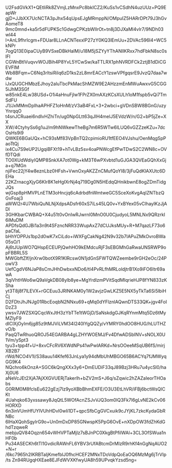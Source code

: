 U2FsdGVkX1+QEtIiRk8ZVmjLzMnxPc8bkICZ2/KuSs1vCSdhN4uzUUz+PQ9EapWr
gjD+JJbXX7UcNCTA3pJhx54qUpsEJgMRmppN/OMpuIZ5HARrDPt79J3hGvAomeT8
9mc0mnd+ka5r5dFUPKSc1GdwgCPKzbWlIrOt+tn8j3DJXaMl4vlr7/9NDh03wl44
I+AnL9fhrIcgm+FDUar8LLnACNTexxIP27zY0KQ3lEmUu+2DVAc596I4+WC5kNPr
7ogQ13E0ipaCUyB9VSxeDBkHaIM/u18M5jSZYyYThANllKRxx7hdFbkN8sc0slFl
CGWnBtlVuqvvWOJBih4P8YvL5YCwSw/kaTTLRX1phNVRDFCk2ztjB1dDiCGEVFIM
Wb8BFqm+C6Nq3rltsiRiIq6zD1ks2zL8mrEACcY1zswVPfgqsrE9JvzQ7daa7wdw
iJxQUGCHMbzEJhoy2aIuTbcPkMacShMZW9E2AHzzmEnMWuAwxvG5CGG5iJhM3SGf
w85nkE4Lw38USd+O1i4aHnuFjlw1FPrZX0mAXzKCsXULh1oM1fspb5vQi7TmSdFU
J1/JxMMmDpIhaAPHFZ1oHnM/zV3aB4FxL+3+2wbci+gVDnSBW8BGnG/uzyYnrqqO
t4snJCRuaei6ndIvHZhiTn/ug0NpGLtt63qJIH4melJ5EVdzW/n/G2+bP5jZe+XX
XW/4CtyhySs6g1uJ/m9hNWkewTheBg7m6R5WTw6lLUQ6vGZZzeKZu+7dcOsHs9i9
QWKE6BGaUQx+hC93sMf83VpBnTQ2cpimioRU1tfEEO4VJshu/OenMqgSpPaoTtQj
ix4Cu7S9eUP2UgqiBFXt19+hTvLBz5sv4oaPNWcgEfPwTDwS2C2WN8c+OVfDTQdi
TO0XUdWdiyIQMP8SnkXA7ot0Wg+kM3T6wPXvbtd1uGJGA3QVEaGQhXxGja+q7MGn
njiFec22jY4w8eznLbz0HFsh+VwnOxyAKZZnCMufQoYI8/3jFuQdKlAXUtc6DEHa
22KZrnacgXjyG6KIr8K1eHgIXrNj4q719Dg0N5HEdqQHnikbwnE8ogZDmTidgJQs
wjGsp8pHMVPLnETM3oHncjq6cAdrbdfnWmtweGC5SceXoKvgAqIZNTbzQGvFoaj3
aWWI2r4U7WbiQuNLNjXdpsADsfr60xS7iLs45LQ0v+YxBYex05vClhayIKzJjADl
3GHKbarCWBAQ+X4u51t0vOnIwRJwrnl0MnO0U0CjudyoL5MNLNx9QRzrkI6iMuDM
APDfsQdGJBi1a3n9t4SFzncNRR33WupAxZ7dCUJksMUy+R+M7qazLF73o6paCfaL
bHhYOPPJs1bp2d0wK7xCiLdo+iWXFgCakNg42N9v32b7IAPuZMkOvroBWa05sO/1
Aj6tJUpiWO7QHspECEUPjQwhHO9kEMdcuRjF3sEBGMhGaRwaUNSRWP9opFBBRL5S
MWGbftZIf/jnXrw0botX9R1KlRcsw0N1jdGnSFWTQWZeembe9rGH2eOc/24PowV3
UefCgdV6NJaP8sCmJHhDwbxxNDo6/tI4PvRLfhMRLoldjtrB1Xo9iFO6Itr69awA
3qiVhtHWo6wQ9aVgkDB08ylb8ye+MgYrdlzmPVitSqdMIqrieHJP8fYN833zKSha
yt3T8j8f7lLEVX+rGCEuu3JRlNKAM0y1W2avjzGwLKZ5E5NX5yTkTa6Si5lbiHCj
D2FDtrJhJNJg01RbcEoqbN2NNxu69+qMq0dYFlznlAQwnDTS33QK+jgv4FoIDzZ3
ywsv7JWZSXQCqcWxJtH3zYbTTe1tWGjD/SaNskdgGJKqRYnmMtq5Dz6tMyMZIyF9
dlClXjOyIm6jg85z9tMJViLVM34I240lYgQQZy/vYMRY0hdOO8HUG/hLUTHZvO/b
PaqQTwRhuoQROJ54EGARBA4gLZHYWOEMJ/Fv4DfwADSbINV+sNOLX0U1Vm/ySpt3
tyu3+tpp4f+U+8xvCFcRV6XWdNPs41wPwlARKd+NrsOOeeMSqUB6fS/mirjXB2B7
rWd/NCO4V1l/S38auu14Kfef63JnLya1y94dMbUhMBGO65B6ACYq7fJMWyqGG9K4
NQchro6kOnzA+SGC6kQngXXx3y6+DmEUDiF33qJ89Bzj3HRu7u4ycSl0/haXj0U6
aNeVcJEt2XjA7AjXXGVUERjTakerlh+bZV2mS+J6q/sZqwic2hZAZaIeorTHOabs
G0RlM0M8fclsEu622gEzj7lz9yoXBbBhmEXFE/O3U3EtLhVR/iFBj6bctWsQlCKt
4Uahqko63yxssawy8JqQtL5WOfAcnZSJvVJQ3om0lQ3Fk7l6gLvNE2kCv06HORXD
6n3inVUmHfUYlVUhHDvI0wIi1DT+qpcSfbCgGVCxuik9cJYjKL7zkcKydaGbRNBc
6lHaXQohSgylrG9o+Un0mDxDP85GNwspK5PpG6OvE+nXDpOW3fdZhKdGhdTzqweR
mebjuQV84Oqzn654vWHVPTaMjlz7sBJnPC0XkgBtPfiIWAl+3CL3OfSWua1nHF0b
Pu34ASECKh6tTl1GvdicRAWnFL6YBV3rUfABtcmDrMIzR9rhKf4nGgNqAUO2+N+r
/6kc7965h2IKRBTaIjKmefblJ0fhcHCEF2MNxTDoVdpQoEaOQ6MzMg6jTrVIp/ts
Zn94RUgqHXEae8EJFdWVXKfwyUA8h59UPvqkYzsd5ng=
